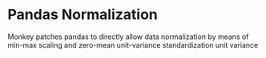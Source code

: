 # Pandas Normalization
Monkey patches pandas to directly allow data normalization by means of min-max scaling and zero-mean unit-variance standardization  unit variance  


## 